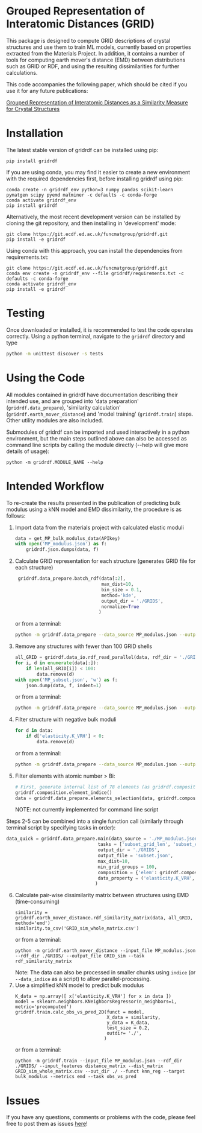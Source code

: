 # Grouped Representation of Interatomic Distances (GRID)

This package is designed to compute GRID descriptions of 
crystal structures and use them to train ML models, currently
based on properties extracted from the Materials Project.
In addition, it contains a number of tools for computing 
earth mover's distance (EMD) between distributions such 
as GRID or RDF, and using the resulting dissimilarities for
further calculations.

This code accompanies the following paper, which should be cited
if you use it for any future publications:

[Grouped Representation of Interatomic Distances as a Similarity Measure for Crystal Structures](https://doi.org/10.26434/chemrxiv-2022-9m4jh)





# Installation

The latest stable version of gridrdf can be installed using pip:

```
pip install gridrdf
```

If you are using conda, you may find it easier to create a new environment with the
required dependencies first, before installing gridrdf using pip:

```
conda create -n gridrdf_env python=3 numpy pandas scikit-learn pymatgen scipy pyemd matminer -c defaults -c conda-forge
conda activate gridrdf_env
pip install gridrdf
```


Alternatively, the most recent development version can be installed
by cloning the git repository, and then installing in 'development' mode:

```
git clone https://git.ecdf.ed.ac.uk/funcmatgroup/gridrdf.git
pip install -e gridrdf
```

Using conda with this approach, you can install the dependencies from requirements.txt:

```
git clone https://git.ecdf.ed.ac.uk/funcmatgroup/gridrdf.git
conda env create -n gridrdf_env --file gridrdf/requirements.txt -c defaults -c conda-forge
conda activate gridrdf_env
pip install -e gridrdf
```

# Testing

Once downloaded or installed, it is recommended to test the code operates
correctly. Using a python terminal, navigate to the `gridrdf` directory and type

``` bash
python -m unittest discover -s tests
```

# Using the Code

All modules contained in gridrdf have documentation describing their
intended use, and are grouped into 'data preparation' (`gridrdf.data_prepare`),
'similarity calculation' (`gridrdf.earth_mover_distance`) and 'model training' (`gridrdf.train`) steps. 
Other utility modules are also included.

Submodules of gridrdf can be imported and used interactively in a python environment, but the main steps
outlined above can also be accessed as command line scripts by calling the module directly (--help will give 
more details of usage):

```
python -m gridrdf.MODULE_NAME --help
```

# Intended Workflow

To re-create the results presented in the publication of predicting
bulk modulus  using a kNN model and EMD dissimilarity, the procedure is as follows:

1. Import data from the materials project with calculated
   elastic moduli
   ``` python
   data = get_MP_bulk_modulus_data(APIkey)
   with open('MP_modulus.json') as f:
       gridrdf.json.dumps(data, f)
   ```
2. Calculate GRID representation for each structure (generates GRID file for each structure)
   ``` python
    gridrdf.data_prepare.batch_rdf(data[:2],
                                   max_dist=10,
                                   bin_size = 0.1,
                                   method='kde',
                                   output_dir = './GRIDS',
                                   normalize=True
                                  )
   ```
   or from a terminal:
   
   ``` bash
   python -m gridrdf.data_prepare --data_source MP_modulus.json --output_dir ../GRIDS/ --tasks grid_rdf_kde
   ```
   
3. Remove any structures with fewer than 100 GRID shells
   ```python
   all_GRID = gridrdf.data_io.rdf_read_parallel(data, rdf_dir = './GRIDS/')
   for i, d in enumerate(data[:]):
       if len(all_GRID[i]) < 100:
           data.remove(d)
   with open('MP_subset.json', 'w') as f:
       json.dump(data, f, indent=1)
   ```   
   or from a terminal:
   ``` bash
   python -m gridrdf.data_prepare --data_source MP_modulus.json --output_dir ./GRIDS/ --tasks subset_grid_len --output_file MP_subset.json  
   ```
    
4. Filter structure with negative bulk moduli
   ``` python
   for d in data:
       if d['elasticity.K_VRH'] < 0:
           data.remove(d)
   ```
   or from a terminal:
   ``` bash
   python -m gridrdf.data_prepare --data_source MP_modulus.json --output_dir ./GRIDS/ --output_file MP_subset.json --tasks subset_property --prop_filter elasticity.K_VRH 0 np.inf
   ```
   
5. Filter elements with atomic number > Bi:
   ``` python
   # First, generate internal list of 78 elements (as gridrdf.composition.periodic_table_78)
   gridrdf.composition.element_indice()
   data = gridrdf.data_prepare.elements_selection(data, gridrdf.composition.periodic_table_78, mode='consist')
   ```
   
   NOTE: not currently implemented for command line script
    
Steps 2-5 can be combined into a single function call (similarly through terminal script by specifying tasks in order):

``` python
data_quick = gridrdf.data_prepare.main(data_source = './MP_modulus.json',
                                  tasks = ['subset_grid_len', 'subset_composition', 'subset_property'],
                                  output_dir = './GRIDS',
                                  output_file = 'subset.json',
                                  max_dist=10,
                                  min_grid_groups = 100,
                                  composition = {'elem': gridrdf.composition.periodic_table_78, 'type':'consist'},
                                  data_property = ('elasticity.K_VRH', 0, np.inf)
                                 )
```
    
    
6. Calculate pair-wise dissimilarity matrix between structures using EMD (time-consuming)
   ```
   similarity = gridrdf.earth_mover_distance.rdf_similarity_matrix(data, all_GRID, method='emd')
   similarity.to_csv('GRID_sim_whole_matrix.csv')
   ```
   or from a terminal:
   ```
   python -m gridrdf.earth_mover_distance --input_file MP_modulus.json --rdf_dir ./GRIDS/ --output_file GRID_sim --task rdf_similarity_matrix
   ```
   Note: The data can also be processed in smaller chunks using `indice` (or `--data_indice` as a script) to allow parallel-processing.
7. Use a simplified kNN model to predict bulk modulus
   ```
   K_data = np.array([ x['elasticity.K_VRH'] for x in data ])
   model = sklearn.neighbors.KNeighborsRegressor(n_neighbors=1, metric='precomputed')
   gridrdf.train.calc_obs_vs_pred_2D(funct = model,
                                     X_data = similarity,
                                     y_data = K_data,
                                     test_size = 0.2,
                                     outdir= './',
                                    )
   ```
   or from a terminal:
   ```
   python -m gridrdf.train --input_file MP_modulus.json --rdf_dir ./GRIDS/ --input_features distance_matrix --dist_matrix GRID_sim_whole_matrix.csv --out_dir ./ --funct knn_reg --target bulk_modulus --metrics emd --task obs_vs_pred
   ```
   
   
# Issues

If you have any questions, comments or problems with the code, please feel free to post them as issues [here](https://git.ecdf.ed.ac.uk/funcmatgroup/gridrdf/-/issues)! 
   
